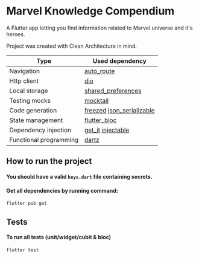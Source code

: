 # Marvel Knowledge Compendium

A Flutter app letting you find information related to Marvel universe and it's heroes.

Project was created with Clean Architecture in mind.

| Type  | Used dependency |
|---|---|
| Navigation | [auto_route](https://pub.dev/packages/auto_route) |
| Http client |  [dio](https://pub.dev/packages/dio) |
| Local storage | [shared_preferences](https://pub.dev/packages/shared_preferences)  |
| Testing mocks | [mocktail](https://pub.dev/packages/mocktail)  |
| Code generation | [freezed](https://pub.dev/packages/freezed) [json_serializable](https://pub.dev/packages/json_serializable)|
| State management  |  [flutter_bloc](https://pub.dev/packages/flutter_bloc) |
| Dependency injection | [get_it](https://pub.dev/packages/get_it) [injectable](https://pub.dev/packages/injectable) |
| Functional programming | [dartz](https://pub.dev/packages/dartz)  |

## How to run the project

#### You should have a valid `keys.dart` file containing secrets.

#### Get all dependencies by running command:

`flutter pub get`

## Tests

#### To run all tests (unit/widget/cubit & bloc)

`flutter test`
